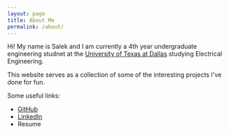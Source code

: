 ```yaml
---
layout: page
title: About Me
permalink: /about/
---
```

Hi! My name is Salek and I am currently a 4th year undergraduate engineering studnet at the [University of Texas at Dallas](https://utdallas.edu/) studying Electrical Engineering.

This website serves as a collection of some of the interesting projects I've done for fun.

Some useful links:
- [GitHub](https://github.com/kelas3/)
- [LinkedIn](https://www.linkedin.com/in/salekkhan/)
- Resume